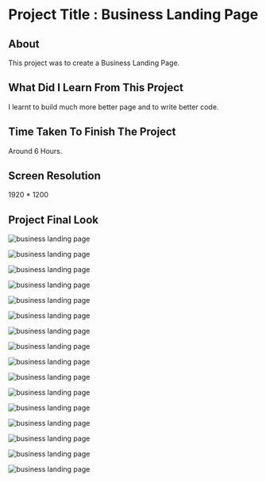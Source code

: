 # Project Title : Business Landing Page

## About

This project was to create a Business Landing Page.

## What Did I Learn From This Project

I learnt to build much more better page and to write better code.

## Time Taken To Finish The Project

Around 6 Hours.

## Screen Resolution

1920 * 1200

## Project Final Look

![business landing page](./screenshots/screenshot1.png)

![business landing page](./screenshots/screenshot2.png)

![business landing page](./screenshots/screenshot3.png)

![business landing page](./screenshots/screenshot4.png)

![business landing page](./screenshots/screenshot5.png)

![business landing page](./screenshots/screenshot6.png)

![business landing page](./screenshots/screenshot7.png)

![business landing page](./screenshots/mobile-screen1.png)

![business landing page](./screenshots/mobile-screen2.png)

![business landing page](./screenshots/mobile-screen3.png)

![business landing page](./screenshots/mobile-screen4.png)

![business landing page](./screenshots/mobile-screen5.png)

![business landing page](./screenshots/mobile-screen6.png)

![business landing page](./screenshots/mobile-screen7.png)

![business landing page](./screenshots/mobile-screen8.png)

![business landing page](./screenshots/mobile-screen9.png)




